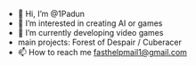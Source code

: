 - 👋 Hi, I’m @1Padun
- 👀 I’m interested in creating AI or games
- 🌱 I’m currently developing video games
- main projects: Forest of Despair / Cuberacer
- 📫 How to reach me fasthelpmail1@gmail.com

<!---
1Padun/1Padun is a ✨ special ✨ repository because its `README.md` (this file) appears on your GitHub profile.
You can click the Preview link to take a look at your changes.
--->
